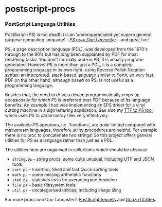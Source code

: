 # postscript-procs
### PostScript Language Utilities

PostScript (PS) is not dead! It is an ’underappreciated yet superb general purpose computing language‘ – [_PS guru Don  Lancaster_](https://www.tinaja.com/post01.shtml) – and great fun!

PS, a page description language (PDL), was developed from the 1970's through to the 90's but has long been supplanted by PDF for most rendering tasks. You don't normally code in PS; it is usually program-generated. However PS is more than just a PDL, it is a complete programming language in its own right, using Reverse Polish Notation syntax: an interpreted, stack-based language similar to Forth, so very fast. PDF on the other hand, although based on PS, is not useful as a programming language.

Besides that, the need to drive a device programmatically crops up occasionally for which PS is preferred over PDF because of its language benefits. An example I had was implementing an EPS driver for a vinyl cutting machine in a sign lettering application. See also my [TTF to PS tool](https://github.com/scriptituk/ttf2pscid2) which uses PS to parse binary files very effectively.

The available PS operators, i.e. 'functions', are quite limited compared with mainstream languages, therefore utility procedures are helpful. For example there is no proc to concatenate two strings! So this project offers general utilities for PS as a language rather than just as a PDL.

The utilities here are organised in collections which should be obvious:

* `string.ps` – string procs, some quite unusual, including UTF and JSON tools
* `sort.ps` – Insertion, Shell and fast Quick sorting tools
* `math.ps` – some missing arithmetic functions
* `stat.ps` – statistics tools for averaging and deviation
* `file.ps` – basic filesystem tools
* `util.ps` – uncategorised utilities, including image tiling

For more procs see Don Lancaster’s [PostScript Secrets](https://www.tinaja.com/glib/pssecrets.pdf) and [Gonzo Utilities](https://www.tinaja.com/post01.shtml#gonzo).
